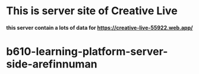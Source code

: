 # This is server site of Creative Live

#### this server contain a lots of data for https://creative-live-55922.web.app/ 

# b610-learning-platform-server-side-arefinnuman